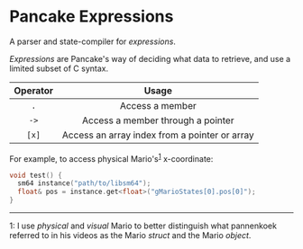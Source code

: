 # Pancake Expressions

A parser and state-compiler for *expressions*.

*Expressions* are Pancake's way of deciding what data to retrieve,
and use a limited subset of C syntax.

Operator | Usage                                         |
:-------:|:---------------------------------------------:|
`.`      | Access a member                               |
`->`     | Access a member through a pointer             |
`[x]`    | Access an array index from a pointer or array |

For example, to access physical Mario's<sup><a href="#note-1">1</a></sup> x-coordinate:
```c++
void test() {
  sm64 instance("path/to/libsm64");
  float& pos = instance.get<float>("gMarioStates[0].pos[0]");
}
```
---
<span id="note-1">1</span>: I use *physical* and *visual* Mario to better distinguish what pannenkoek referred to in his videos as the Mario *struct* and the Mario *object*. 